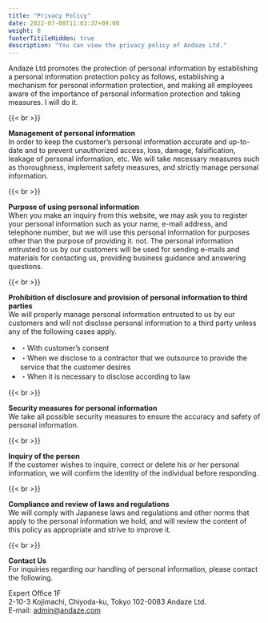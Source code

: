 ```yaml
---
title: "Privacy Policy"
date: 2022-07-08T11:03:37+09:00
weight: 0
footerTitileHidden: true
description: "You can view the privacy policy of Andaze Ltd."
---
```


Andaze Ltd promotes the protection of personal information by establishing a personal information protection policy as follows, establishing a mechanism for personal information protection, and making all employees aware of the importance of personal information protection and taking measures. I will do it.

{{< br >}}

**Management of personal information**  
In order to keep the customer’s personal information accurate and up-to-date and to prevent unauthorized access, loss, damage, falsification, leakage of personal information, etc. We will take necessary measures such as thoroughness, implement safety measures, and strictly manage personal information.

{{< br >}}

**Purpose of using personal information**  
When you make an inquiry from this website, we may ask you to register your personal information such as your name, e-mail address, and telephone number, but we will use this personal information for purposes other than the purpose of providing it. not. The personal information entrusted to us by our customers will be used for sending e-mails and materials for contacting us, providing business guidance and answering questions.

{{< br >}}

**Prohibition of disclosure and provision of personal information to third parties**  
We will properly manage personal information entrusted to us by our customers and will not disclose personal information to a third party unless any of the following cases apply.

- ・With customer’s consent
- ・When we disclose to a contractor that we outsource to provide the service that the customer desires
- ・When it is necessary to disclose according to law

{{< br >}}

**Security measures for personal information**  
We take all possible security measures to ensure the accuracy and safety of personal information.

{{< br >}}

**Inquiry of the person**  
If the customer wishes to inquire, correct or delete his or her personal information, we will confirm the identity of the individual before responding.

{{< br >}}

**Compliance and review of laws and regulations**  
We will comply with Japanese laws and regulations and other norms that apply to the personal information we hold, and will review the content of this policy as appropriate and strive to improve it.

{{< br >}}

**Contact Us**  
For inquiries regarding our handling of personal information, please contact the following.

Expert Office 1F  
2-10-3 Kojimachi, Chiyoda-ku, Tokyo 102-0083 Andaze Ltd.  
E-mail: admin@andaze.com